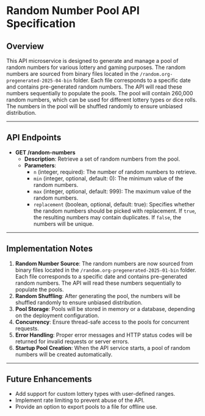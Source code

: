 # Random Number Pool API Specification

## Overview
This API microservice is designed to generate and manage a pool of random numbers for various lottery and gaming purposes. The random numbers are sourced from binary files located in the `/random.org-pregenerated-2025-04-bin` folder. Each file corresponds to a specific date and contains pre-generated random numbers. The API will read these numbers sequentially to populate the pools. The pool will contain 260,000 random numbers, which can be used for different lottery types or dice rolls. The numbers in the pool will be shuffled randomly to ensure unbiased distribution.

---

## API Endpoints

- **GET /random-numbers**
  - **Description**: Retrieve a set of random numbers from the pool.
  - **Parameters**:
    - `n` (integer, required): The number of random numbers to retrieve.
    - `min` (integer, optional, default: 0): The minimum value of the random numbers.
    - `max` (integer, optional, default: 999): The maximum value of the random numbers.
    - `replacement` (boolean, optional, default: true): Specifies whether the random numbers should be picked with replacement. If `true`, the resulting numbers may contain duplicates. If `false`, the numbers will be unique.

---

## Implementation Notes
1. **Random Number Source**: The random numbers are now sourced from binary files located in the `/random.org-pregenerated-2025-01-bin` folder. Each file corresponds to a specific date and contains pre-generated random numbers. The API will read these numbers sequentially to populate the pools.
2. **Random Shuffling**: After generating the pool, the numbers will be shuffled randomly to ensure unbiased distribution.
3. **Pool Storage**: Pools will be stored in memory or a database, depending on the deployment configuration.
4. **Concurrency**: Ensure thread-safe access to the pools for concurrent requests.
5. **Error Handling**: Proper error messages and HTTP status codes will be returned for invalid requests or server errors.
6. **Startup Pool Creation**: When the API service starts, a pool of random numbers will be created automatically.

---

## Future Enhancements
- Add support for custom lottery types with user-defined ranges.
- Implement rate limiting to prevent abuse of the API.
- Provide an option to export pools to a file for offline use.